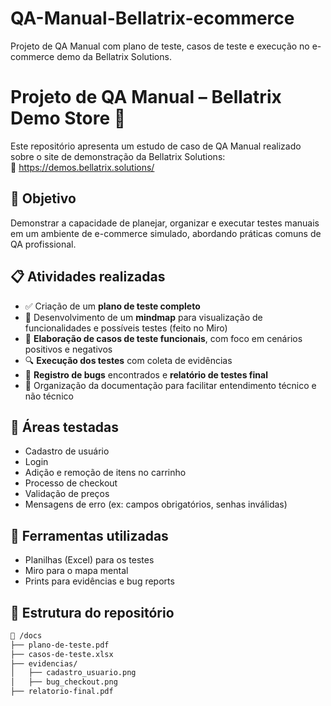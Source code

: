 # QA-Manual-Bellatrix-ecommerce
Projeto de QA Manual com plano de teste, casos de teste e execução no e-commerce demo da Bellatrix Solutions.
# Projeto de QA Manual – Bellatrix Demo Store 🛒

Este repositório apresenta um estudo de caso de QA Manual realizado sobre o site de demonstração da Bellatrix Solutions:  
🔗 https://demos.bellatrix.solutions/

## 🎯 Objetivo

Demonstrar a capacidade de planejar, organizar e executar testes manuais em um ambiente de e-commerce simulado, abordando práticas comuns de QA profissional.

## 📋 Atividades realizadas

- ✅ Criação de um **plano de teste completo**
- 🧠 Desenvolvimento de um **mindmap** para visualização de funcionalidades e possíveis testes (feito no Miro)
- 🧾 **Elaboração de casos de teste funcionais**, com foco em cenários positivos e negativos
- 🔍 **Execução dos testes** com coleta de evidências
- 🐞 **Registro de bugs** encontrados e **relatório de testes final**
- 📄 Organização da documentação para facilitar entendimento técnico e não técnico

## 🧪 Áreas testadas

- Cadastro de usuário
- Login
- Adição e remoção de itens no carrinho
- Processo de checkout
- Validação de preços
- Mensagens de erro (ex: campos obrigatórios, senhas inválidas)

## 🧰 Ferramentas utilizadas

- Planilhas (Excel) para os testes
- Miro para o mapa mental
- Prints para evidências e bug reports

## 📂 Estrutura do repositório

```bash
📁 /docs
├── plano-de-teste.pdf
├── casos-de-teste.xlsx
├── evidencias/
│   ├── cadastro_usuario.png
│   ├── bug_checkout.png
├── relatorio-final.pdf
